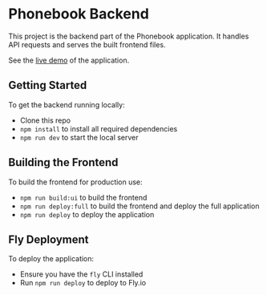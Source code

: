 # Phonebook Backend

This project is the backend part of the Phonebook application. It handles API requests and serves the built frontend files.

See the [live demo](https://fso-2024-phonebook-backend.fly.dev/) of the application.

## Getting Started

To get the backend running locally:

- Clone this repo
- `npm install` to install all required dependencies
- `npm run dev` to start the local server

## Building the Frontend

To build the frontend for production use:

- `npm run build:ui` to build the frontend
- `npm run deploy:full` to build the frontend and deploy the full application
- `npm run deploy` to deploy the application

## Fly Deployment

To deploy the application:

- Ensure you have the `fly` CLI installed
- Run `npm run deploy` to deploy to Fly.io
